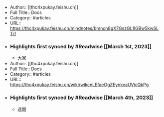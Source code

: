 - Author:: [[thc4xpukay.feishu.cn]]
- Full Title:: Docs
- Category:: #articles
- URL:: https://thc4xpukay.feishu.cn/mindnotes/bmncn8gX7GszGL1IGBw5kwSLTrf
- ### Highlights first synced by #Readwise [[March 1st, 2023]]
    - 大家
- Author:: [[thc4xpukay.feishu.cn]]
- Full Title:: Docs
- Category:: #articles
- URL:: https://thc4xpukay.feishu.cn/wiki/wikcnLEfaeOgZEynkeaUVicQkPg
- ### Highlights first synced by #Readwise [[March 4th, 2023]]
    - 选题​
